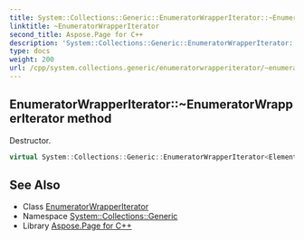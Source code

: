 ```yaml
---
title: System::Collections::Generic::EnumeratorWrapperIterator::~EnumeratorWrapperIterator method
linktitle: ~EnumeratorWrapperIterator
second_title: Aspose.Page for C++
description: 'System::Collections::Generic::EnumeratorWrapperIterator::~EnumeratorWrapperIterator method. Destructor in C++.'
type: docs
weight: 200
url: /cpp/system.collections.generic/enumeratorwrapperiterator/~enumeratorwrapperiterator/
---
```

## EnumeratorWrapperIterator::~EnumeratorWrapperIterator method


Destructor.

```cpp
virtual System::Collections::Generic::EnumeratorWrapperIterator<Element>::~EnumeratorWrapperIterator()=default
```

## See Also

* Class [EnumeratorWrapperIterator](../)
* Namespace [System::Collections::Generic](../../)
* Library [Aspose.Page for C++](../../../)
